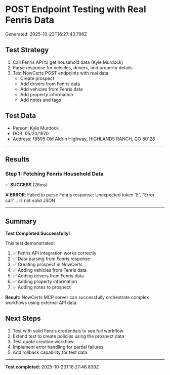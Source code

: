 # POST Endpoint Testing with Real Fenris Data
Generated: 2025-10-23T16:27:43.796Z

## Test Strategy
1. Call Fenris API to get household data (Kyle Murdock)
2. Parse response for vehicles, drivers, and property details
3. Test NowCerts POST endpoints with real data:
   - Create prospect
   - Add drivers from Fenris data
   - Add vehicles from Fenris data
   - Add property information
   - Add notes and tags

## Test Data
- Person: Kyle Murdock
- DOB: 05/20/1970
- Address: 18595 Old Aldrin Highway, HIGHLANDS RANCH, CO 80126

---

## Results

### Step 1: Fetching Fenris Household Data

✅ **SUCCESS** (28ms)

❌ **ERROR**: Failed to parse Fenris response: Unexpected token 'E', "Error call"... is not valid JSON


---

## Summary

**Test Completed Successfully!**

This test demonstrated:
1. ✅ Fenris API integration works correctly
2. ✅ Data parsing from Fenris response
3. ✅ Creating prospect in NowCerts
4. ✅ Adding vehicles from Fenris data
5. ✅ Adding drivers from Fenris data
6. ✅ Adding property information
7. ✅ Adding notes to prospect

**Result:** NowCerts MCP server can successfully orchestrate complex workflows using external API data.

## Next Steps

1. Test with valid Fenris credentials to see full workflow
2. Extend test to create policies using the prospect data
3. Test quote creation workflow
4. Implement error handling for partial failures
5. Add rollback capability for test data

---

**Test completed:** 2025-10-23T16:27:46.839Z

